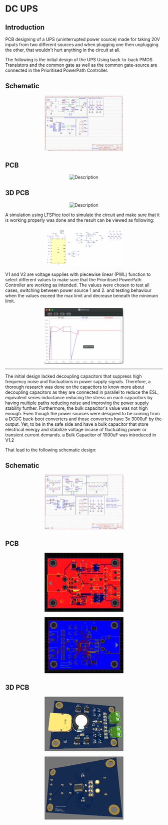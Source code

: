 # DC UPS

## Introduction

PCB designing of a UPS (uninterrupted power source) made for taking 20V inputs from two different sources and when plugging one then unplugging the other, that wouldn't hurt anything in the circuit at all. 

The following is the initial design of the UPS Using back-to-back PMOS Transistors and the common gate as well as the common gate-source are connected in the Prioritised PowerPath Controller.

## Schematic

<p align="center">
  <img src="V1/Schematic_white.png" alt="Description" width="50%">
</p>


## PCB

<p align="center">
  <img src="V1/SPCB.png" alt="Description" width="50%">
</p>


## 3D PCB

<p align="center">
  <img src="V1/S3D_PCB.png" alt="Description" width="50%">
</p>

A simulation using LTSPice tool to simulate the circuit and make sure that it is working properly was done and the result can be viewed as following:

<p align="center">
  <img src="Sim/Simulation.png" alt="Description" width="50%">
</p>

V1 and V2 are voltage supplies with piecewise linear (PWL) function to select different values to make sure that the Prioritised PowerPath Controller are working as intended.
The values were chosen to test all cases, switching between power source 1 and 2. and testing behaviour when the values exceed the max limit and decrease beneath the minimum limit.

<p align="center">
  <img src="Sim/Simulation_Result.png" alt="Description" width="50%">
</p>

<hr>

The initial design lacked decoupling capacitors that suppress high frequency noise and fluctuations in power supply signals. Therefore, a thorough research was done on the capacitors to know more about decoupling capacitors as they are connected in parallel to reduce the ESL, equivalent series inductance reducing the stress on each capacitors by having multiple paths reducing noise and improving the power supply stability further.
Furthermore, the bulk capacitor's value was not high enough. Even though the power sources were designed to be coming from a DCDC buck-boot converters and those converters have 3x 3000uF by the output. Yet, to be in the safe side and have a bulk capacitor that store electrical energy and stabilize voltage incase of fluctuating power or transient current demands. a Bulk Capacitor of 1000uF was introduced in V1.2 

That lead to the following schematic design:

## Schematic

<p align="center">
  <img src="V1.2/Schematic_White.png" alt="Description" width="50%">
</p>


## PCB

<p align="center">
  <img src="V1.2/PCB_Top.png" alt="Description" width="50%">
</p>

<p align="center">
  <img src="V1.2/PCB_Bottom.png" alt="Description" width="50%">
</p>

## 3D PCB

<p align="center">
  <img src="V1.2/3D_Top.png" alt="Description" width="50%">
</p>

<p align="center">
  <img src="V1.2/3D_Bottom.png" alt="Description" width="50%">
</p>
